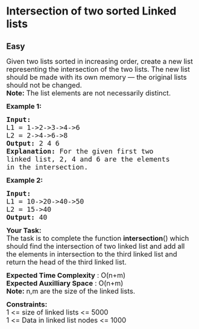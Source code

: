 # Intersection of two sorted Linked lists
## Easy
<div class="problems_problem_content__Xm_eO"><p><span style="font-size:18px">Given two lists sorted in increasing order, create a new list representing the intersection of the two lists. The new list should be made with its own memory — the original lists should not be changed.<br>
<strong>Note:</strong> The list elements are not necessarily distinct.</span></p>

<p><span style="font-size:18px"><strong>Example 1:</strong></span></p>

<pre style="position: relative;"><span style="font-size:18px"><strong>Input:
</strong>L1 = 1-&gt;2-&gt;3-&gt;4-&gt;6
L2 = 2-&gt;4-&gt;6-&gt;8
<strong>Output: </strong>2 4 6<strong>
Explanation: </strong>For the given first two
linked list, 2, 4 and 6 are the elements
in the intersection.</span><div class="open_grepper_editor" title="Edit &amp; Save To Grepper"></div></pre>

<p><span style="font-size:18px"><strong>Example 2:</strong></span></p>

<pre style="position: relative;"><span style="font-size:18px"><strong>Input:
</strong>L1 = 10-&gt;20-&gt;40-&gt;50
L2 = 15-&gt;40
<strong>Output: </strong>40
</span><div class="open_grepper_editor" title="Edit &amp; Save To Grepper"></div></pre>

<p><span style="font-size:18px"><strong>Your Task:</strong><br>
The task is to complete the function&nbsp;<strong>intersection</strong>() which should find the intersection of two linked list and add all the elements in intersection to the third linked list and return the head of the third linked list.</span></p>

<p><span style="font-size:18px"><strong>Expected Time Complexity</strong> : O(n+m)<br>
<strong>Expected Auxilliary Space</strong> : O(n+m)<br>
<strong>Note:</strong> n,m are the size of the linked lists.</span></p>

<p><span style="font-size:18px"><strong>Constraints:</strong><br>
1 &lt;= size of linked lists &lt;= 5000<br>
1 &lt;= Data in linked list nodes &lt;= 1000</span></p>
</div>